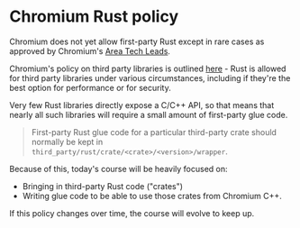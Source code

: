 # Chromium Rust policy

Chromium does not yet allow first-party Rust except in rare cases as approved
by Chromium's [Area Tech Leads](https://source.chromium.org/chromium/chromium/src/+/main:ATL_OWNERS).

Chromium's policy on third party libraries is outlined [here](https://chromium.googlesource.com/chromium/src/+/main/docs/adding_to_third_party.md#rust) -
Rust is allowed for third party libraries under various circumstances, including
if they're the best option for performance or for security.

Very few Rust libraries directly expose a C/C++ API, so that means that nearly
all such libraries will require a small amount of first-party glue code.

> First-party Rust glue code for a particular third-party crate should
> normally be kept in `third_party/rust/crate/<crate>/<version>/wrapper`.

Because of this, today's course will be heavily focused on:

* Bringing in third-party Rust code ("crates")
* Writing glue code to be able to use those crates from Chromium C++.

If this policy changes over time, the course will evolve to keep up.

